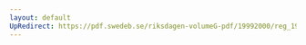 ```yaml
---
layout: default
UpRedirect: https://pdf.swedeb.se/riksdagen-volumeG-pdf/19992000/reg_19992000/reg_19992000_0039.pdf
---
```

